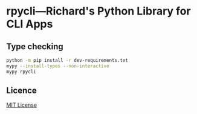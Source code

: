 # rpycli&mdash;Richard's Python Library for CLI Apps

## Type checking

```bash
python -m pip install -r dev-requirements.txt
mypy --install-types --non-interactive
mypy rpycli
```

## Licence

[MIT License](LICENSE)
